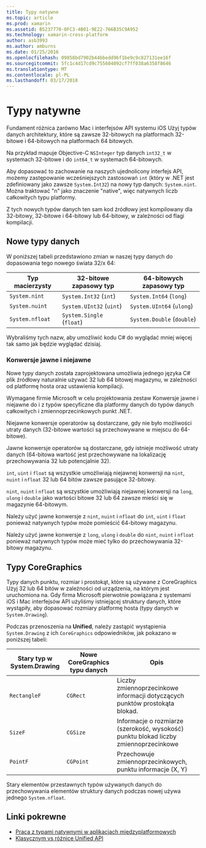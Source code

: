 ```yaml
---
title: Typy natywne
ms.topic: article
ms.prod: xamarin
ms.assetid: B5237770-0FC3-4B01-9E22-766B35C9A952
ms.technology: xamarin-cross-platform
author: asb3993
ms.author: amburns
ms.date: 01/25/2016
ms.openlocfilehash: 09858bd7902b44bbedd96f1be9c9c827131ee16f
ms.sourcegitcommit: 5fc1c4d17cd9c755604092cf7ff038a6358f8646
ms.translationtype: MT
ms.contentlocale: pl-PL
ms.lasthandoff: 03/17/2018
---
```

# <a name="native-types"></a>Typy natywne

Fundament różnica zarówno Mac i interfejsów API systemu iOS Użyj typów danych architektury, które są zawsze 32-bitowych na platformach 32-bitowe i 64-bitowych na platformach 64 bitowych.

Na przykład mapuje Objective-C `NSInteger` typ danych `int32_t` w systemach 32-bitowe i do `int64_t` w systemach 64-bitowych.

Aby dopasować to zachowanie na naszych ujednolicony interfejs API, możemy zastępowanie wcześniejszych zastosowań `int` (który w .NET jest zdefiniowany jako zawsze `System.Int32`) na nowy typ danych: `System.nint`.  Można traktować "n" jako znaczenie "native", więc natywnych liczb całkowitych typu platformy.

Z tych nowych typów danych ten sam kod źródłowy jest kompilowany dla 32-bitowy, 32-bitowe i 64-bitowy lub 64-bitowy, w zależności od flagi kompilacji.

## <a name="new-data-types"></a>Nowe typy danych

W poniższej tabeli przedstawiono zmian w naszej typy danych do dopasowania tego nowego świata 32/x 64:

|Typ macierzysty|32-bitowe zapasowy typ|64-bitowych zapasowy typ|
|--- |--- |--- |
|`System.nint`|`System.Int32` (`int`)|`System.Int64` (`long`)|
|`System.nuint`|`System.UInt32` (`uint`)|`System.UInt64` (`ulong`)|
|`System.nfloat`|`System.Single` (`float`)|`System.Double` (`double`)|

Wybraliśmy tych nazw, aby umożliwić kodu C# do wyglądać mniej więcej tak samo jak będzie wyglądać dzisiaj.

### <a name="implicit-and-explicit-conversions"></a>Konwersje jawne i niejawne

Nowe typy danych została zaprojektowana umożliwia jednego języka C# plik źródłowy naturalnie używać 32 lub 64 bitowej magazynu, w zależności od platformę hosta oraz ustawienia kompilacji.

Wymagane firmie Microsoft w celu projektowania zestaw Konwersje jawne i niejawne do i z typów specyficzne dla platformy danych do typów danych całkowitych i zmiennoprzecinkowych punkt .NET.

Niejawne konwersje operatorów są dostarczane, gdy nie było możliwości utraty danych (32-bitowe wartości są przechowywane w miejscu do 64-bitowe).

Jawne konwersje operatorów są dostarczane, gdy istnieje możliwość utraty danych (64-bitowa wartość jest przechowywane na lokalizację przechowywania 32 lub potencjalnie 32).

 `int`, `uint` i `float` są wszystkie umożliwiają niejawnej konwersji na `nint`, `nuint` i `nfloat` 32 lub 64 bitów zawsze pasujące 32-bitowy.

 `nint`, `nuint` i `nfloat` są wszystkie umożliwiają niejawnej konwersji na `long`, `ulong` i `double` jako wartości bitowe 32 lub 64 zawsze mieści się w magazynie 64-bitowym.

Należy użyć jawne konwersje z `nint`, `nuint` i `nfloat` do `int`, `uint` i `float` ponieważ natywnych typów może pomieścić 64-bitowy magazynu.

Należy użyć jawne konwersje z `long`, `ulong` i `double` do `nint`, `nuint` i `nfloat` ponieważ natywnych typów może mieć tylko do przechowywania 32-bitowy magazynu.

## <a name="coregraphics-types"></a>Typy CoreGraphics

Typy danych punktu, rozmiar i prostokąt, które są używane z CoreGraphics Użyj 32 lub 64 bitów w zależności od urządzenia, na którym jest uruchomiona na.  Gdy firma Microsoft pierwotnie powiązana z systemami iOS i Mac interfejsów API użyliśmy istniejącej struktury danych, które wystąpiły, aby dopasować rozmiary platformę hosta (typy danych w `System.Drawing`).

Podczas przenoszenia na **Unified**, należy zastąpić wystąpienia `System.Drawing` z ich `CoreGraphics` odpowiedników, jak pokazano w poniższej tabeli:

|Stary typ w System.Drawing|Nowe CoreGraphics typu danych|Opis|
|--- |--- |--- |
|`RectangleF`|`CGRect`|Liczby zmiennoprzecinkowe informacji dotyczących punktów prostokąta blokad.|
|`SizeF`|`CGSize`|Informacje o rozmiarze (szerokość, wysokość) punktu blokad liczby zmiennoprzecinkowe|
|`PointF`|`CGPoint`|Przechowuje zmiennoprzecinkowych, punktu informacje (X, Y)|

Stary elementów przestawnych typów używanych danych do przechowywania elementów struktury danych podczas nowej używa jednego `System.nfloat`.

## <a name="related-links"></a>Linki pokrewne

- [Praca z typami natywnymi w aplikacjach międzyplatformowych](~/cross-platform/macios/native-types-cross-platform.md)
- [Klasycznym vs różnice Unified API](https://developer.xamarin.com/releases/ios/api_changes/classic-vs-unified-8.6.0/)
